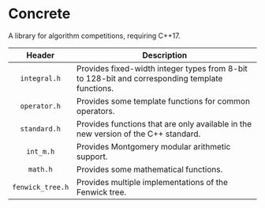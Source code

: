 # Concrete

A library for algorithm competitions, requiring C++17.

| **Header** | **Description** |
| :--: | -- |
| `integral.h` | Provides fixed-width integer types from 8-bit to 128-bit and corresponding template functions. |
| `operator.h` | Provides some template functions for common operators. |
| `standard.h` | Provides functions that are only available in the new version of the C++ standard. |
| `int_m.h` | Provides Montgomery modular arithmetic support. |
| `math.h` | Provides some mathematical functions. |
| `fenwick_tree.h` | Provides multiple implementations of the Fenwick tree. |
